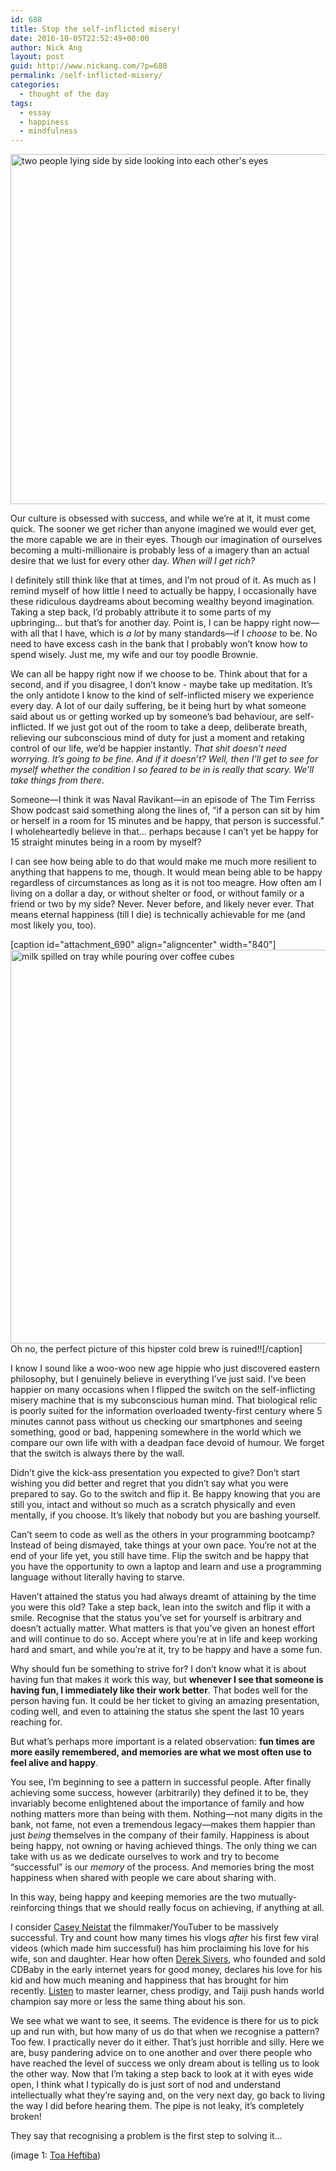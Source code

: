 ```yaml
---
id: 688
title: Stop the self-inflicted misery!
date: 2016-10-05T22:52:49+00:00
author: Nick Ang
layout: post
guid: http://www.nickang.com/?p=688
permalink: /self-inflicted-misery/
categories:
  - thought of the day
tags:
  - essay
  - happiness
  - mindfulness
---
```

<img src="http://www.nickang.com/wp-content/uploads/2016/10/photo-1461009209120-103a8f970745-1024x683.jpeg" alt="two people lying side by side looking into each other&#039;s eyes" width="840" height="560" class="aligncenter size-large wp-image-692" />

Our culture is obsessed with success, and while we’re at it, it must come quick. The sooner we get richer than anyone imagined we would ever get, the more capable we are in their eyes. Though our imagination of ourselves becoming a multi-millionaire is probably less of a imagery than an actual desire that we lust for every other day. *When will I get rich?*

I definitely still think like that at times, and I’m not proud of it. As much as I remind myself of how little I need to actually be happy, I occasionally have these ridiculous daydreams about becoming wealthy beyond imagination. Taking a step back, I’d probably attribute it to some parts of my upbringing… but that’s for another day. Point is, I can be happy right now—with all that I have, which is *a lot* by many standards—if I *choose* to be. No need to have excess cash in the bank that I probably won’t know how to spend wisely. Just me, my wife and our toy poodle Brownie. 

We can all be happy right now if we choose to be. Think about that for a second, and if you disagree, I don’t know - maybe take up meditation. It’s the only antidote I know to the kind of self-inflicted misery we experience every day. A lot of our daily suffering, be it being hurt by what someone said about us or getting worked up by someone’s bad behaviour, are self-inflicted. If we just got out of the room to take a deep, deliberate breath, relieving our subconscious mind of duty for just a moment and retaking control of our life, we’d be happier instantly. *That shit doesn’t need worrying. It’s going to be fine. And if it doesn’t? Well, then I’ll get to see for myself whether the condition I so feared to be in is really that scary. We’ll take things from there*.

Someone—I think it was Naval Ravikant—in an episode of The Tim Ferriss Show podcast  said something along the lines of, “if a person can sit by him or herself in a room for 15 minutes and be happy, that person is successful.” I wholeheartedly believe in that… perhaps because I can’t yet be happy for 15 straight minutes being in a room by myself?

I can see how being able to do that would make me much more resilient to anything that happens to me, though. It would mean being able to be happy regardless of circumstances as long as it is not too meagre. How often am I living on a dollar a day, or without shelter or food, or without  family or a friend or two by my side? Never. Never before, and likely never ever. That means eternal happiness (till I die) is technically achievable for me (and most likely you, too). 

[caption id="attachment_690" align="aligncenter" width="840"]<img src="http://www.nickang.com/wp-content/uploads/2016/10/IMG_20161005_204712_1-1024x768.jpg" alt="milk spilled on tray while pouring over coffee cubes" width="840" height="630" class="size-large wp-image-690" /> Oh no, the perfect picture of this hipster cold brew is ruined!![/caption]

I know I sound like a woo-woo new age hippie who just discovered eastern philosophy, but I genuinely believe in everything I’ve just said. I’ve been happier on many occasions when I flipped the switch on the self-inflicting misery machine that is my subconscious human mind. That biological relic is poorly suited for the information overloaded twenty-first century where 5 minutes cannot pass without us checking our smartphones and seeing something, good or bad, happening somewhere in the world which we compare our own life with with a deadpan face devoid of humour. We forget that the switch is always there by the wall. 

Didn’t give the kick-ass presentation you expected to give? Don’t start wishing you did better and regret that you didn’t say what you were prepared to say. Go to the switch and flip it. Be happy knowing that you are still you, intact and without so much as a scratch physically and even mentally, if you choose. It’s likely that nobody but you are bashing yourself.

Can’t seem to code as well as the others in your programming bootcamp? Instead of being dismayed, take things at your own pace. You’re not at the end of your life yet, you still have time. Flip the switch and be happy that you have the opportunity to own a laptop and learn and use a programming language without literally having to starve. 

Haven’t attained the status you had always dreamt of attaining by the time you were this old? Take a step back, lean into the switch and flip it with a smile. Recognise that the status you’ve set for yourself is arbitrary and doesn’t actually matter. What matters is that you’ve given an honest effort and will continue to do so. Accept where you’re at in life and keep working hard and smart, and while you’re at it, try to be happy and have a some fun. 

Why should fun be something to strive for? I don’t know what it is about having fun that makes it work this way, but **whenever I see that someone is having fun, I immediately like their work better**. That bodes well for the person having fun. It could be her ticket to giving an amazing presentation, coding well, and even to attaining the status she spent the last 10 years reaching for.  

But what’s perhaps more important is a related observation: **fun times are more easily remembered, and memories are what we most often use to feel alive and happy**. 

You see, I’m beginning to see a pattern in successful people. After finally achieving some success, however (arbitrarily) they defined it to be, they invariably become enlightened about the importance of family and how nothing matters more than being with them. Nothing—not many digits in the bank, not fame, not even a tremendous legacy—makes them happier than just *being* themselves in the company of their family. Happiness is about being happy, not owning or having achieved things. The only thing we can take with us as we dedicate ourselves to work and try to become “successful” is our *memory* of the process. And memories bring the most happiness when shared with people we care about sharing with. 

In this way, being happy and keeping memories are the two mutually-reinforcing things that we should really focus on achieving, if anything at all. 

I consider [Casey Neistat](https://www.youtube.com/channel/UCtinbF-Q-fVthA0qrFQTgXQ) the filmmaker/YouTuber to be massively successful. Try and count how many times his vlogs *after* his first few viral videos (which made him successful) has him proclaiming his love for his wife, son and daughter. Hear how often [Derek Sivers](http://fourhourworkweek.com/2015/12/14/derek-sivers-on-developing-confidence-finding-happiness-and-saying-no-to-millions/), who founded and sold CDBaby in the early internet years for good money, declares his love for his kid and how much meaning and happiness that has brought for him recently. [Listen](http://fourhourworkweek.com/2014/04/22/tim-ferriss-podcast/) to master learner, chess prodigy, and Taiji push hands world champion say more or less the same thing about his son. 

We see what we want to see, it seems. The evidence is there for us to pick up and run with, but how many of us do that when we recognise a pattern? Too few. I practically never do it either. That’s just horrible and silly. Here we are, busy pandering advice on to one another and over there people who have reached the level of success we only dream about is telling us to look the other way. Now that I’m taking a step back to look at it with eyes wide open, I think what I typically do is just sort of nod and understand intellectually what they’re saying and, on the very next day, go back to living the way I did before hearing them. The pipe is not leaky, it’s completely broken! 

They say that recognising a problem is the first step to solving it… 

(image 1: [Toa Heftiba](https://unsplash.com/@heftiba))